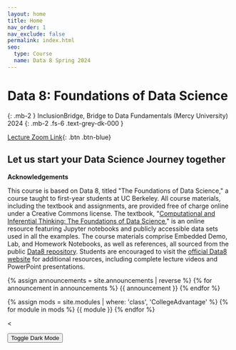 ```yaml
---
layout: home
title: Home
nav_order: 1
nav_exclude: false
permalink: index.html
seo:
  type: Course
  name: Data 8 Spring 2024
---
```


# Data 8: Foundations of Data Science

{: .mb-2 }
InclusionBridge, Bridge to Data Fundamentals (Mercy University) 2024
{: .mb-2 .fs-6 .text-grey-dk-000 }

[Lecture Zoom Link](https://us06web.zoom.us/my/ttogun?pwd=bGsxeU1uN0F0ZHVTQ1NBTWVWNUNEdz09){: .btn .btn-blue}

## Let us start your Data Science Journey together

**Acknowledgements**

This course is based on Data 8, titled "The Foundations of Data Science," a course taught to first-year students at UC Berkeley. All course materials, including the textbook and assignments, are provided free of charge online under a Creative Commons license. The textbook, "[Computational and Inferential Thinking: The Foundations of Data Science](https://inferentialthinking.com/chapters/intro.html)," is an online resource featuring Jupyter notebooks and publicly accessible data sets used in all the examples. The course materials comprise Embedded Demo, Lab, and Homework Notebooks, as well as references, all sourced from the public [Data8 repository](https://github.com/data-8). Students are encouraged to visit the [official Data8 website](https://www.data8.org/) for additional resources, including complete lecture videos and PowerPoint presentations.

{% assign announcements = site.announcements | reverse %}
{% for announcement in announcements %}
{{ announcement }}
{% endfor %}

{% assign mods = site.modules | where: 'class', 'CollegeAdvantage' %}
{% for module in mods %}
{{ module }}
{% endfor %}

<
<br />

<button class="js-toggle-dark-mode dm-btn btn">Toggle Dark Mode</button>

<script src="assets/darkmode.js"></script>
<script>
  const toggleDarkMode = document.querySelector('.js-toggle-dark-mode');

  jtd.addEvent(toggleDarkMode, 'click', function(){
    if (jtd.getTheme() === 'custom_dark') {
      jtd.setTheme('light');
      localStorage.setItem("darkMode", 0);
      toggleDarkMode.innerHTML = "Toggle Dark Mode";
      toggleDarkMode.classList.add('dm-btn');
        toggleDarkMode.classList.remove('dm-dark-btn');
    } else {
      jtd.setTheme('custom_dark');
      localStorage.setItem("darkMode", 1);
      toggleDarkMode.innerHTML = "Return to the Light";
      toggleDarkMode.classList.add('dm-dark-btn');
      toggleDarkMode.classList.remove('dm-btn');
    }
  });

    window.addEventListener("DOMContentLoaded", (event) => {
      onLoad();
  });
</script>
